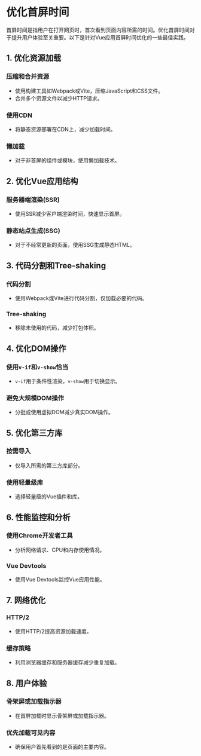 # 优化首屏时间

首屏时间是指用户在打开网页时，首次看到页面内容所需的时间。优化首屏时间对于提升用户体验至关重要。以下是针对Vue应用首屏时间优化的一些最佳实践。

## 1. 优化资源加载

### 压缩和合并资源

- 使用构建工具如Webpack或Vite，压缩JavaScript和CSS文件。
- 合并多个资源文件以减少HTTP请求。

### 使用CDN

- 将静态资源部署在CDN上，减少加载时间。

### 懒加载

- 对于非首屏的组件或模块，使用懒加载技术。

## 2. 优化Vue应用结构

### 服务器端渲染(SSR)

- 使用SSR减少客户端渲染时间，快速显示首屏。

### 静态站点生成(SSG)

- 对于不经常更新的页面，使用SSG生成静态HTML。

## 3. 代码分割和Tree-shaking

### 代码分割

- 使用Webpack或Vite进行代码分割，仅加载必要的代码。

### Tree-shaking

- 移除未使用的代码，减少打包体积。

## 4. 优化DOM操作

### 使用`v-if`和`v-show`恰当

- `v-if`用于条件性渲染，`v-show`用于切换显示。

### 避免大规模DOM操作

- 分批或使用虚拟DOM减少真实DOM操作。

## 5. 优化第三方库

### 按需导入

- 仅导入所需的第三方库部分。

### 使用轻量级库

- 选择轻量级的Vue插件和库。

## 6. 性能监控和分析

### 使用Chrome开发者工具

- 分析网络请求、CPU和内存使用情况。

### Vue Devtools

- 使用Vue Devtools监控Vue应用性能。

## 7. 网络优化

### HTTP/2

- 使用HTTP/2提高资源加载速度。

### 缓存策略

- 利用浏览器缓存和服务器缓存减少重复加载。

## 8. 用户体验

### 骨架屏或加载指示器

- 在首屏加载时显示骨架屏或加载指示器。

### 优先加载可见内容

- 确保用户首先看到的是页面的主要内容。
